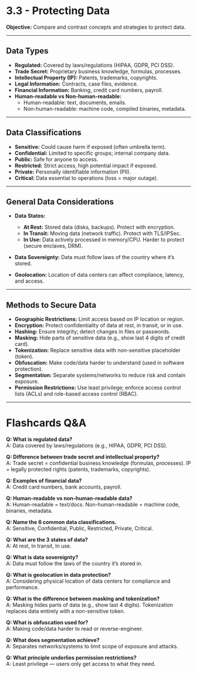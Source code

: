 # **3.3 - Protecting Data**  

**Objective:** Compare and contrast concepts and strategies to protect data.  

---

## Data Types  

- **Regulated:** Covered by laws/regulations (HIPAA, GDPR, PCI DSS).  
- **Trade Secret:** Proprietary business knowledge, formulas, processes.  
- **Intellectual Property (IP):** Patents, trademarks, copyrights.  
- **Legal Information:** Contracts, case files, evidence.  
- **Financial Information:** Banking, credit card numbers, payroll.  
- **Human-readable vs Non-human-readable:**  
  - Human-readable: text, documents, emails.  
  - Non-human-readable: machine code, compiled binaries, metadata.  

---

## Data Classifications  

- **Sensitive:** Could cause harm if exposed (often umbrella term).  
- **Confidential:** Limited to specific groups; internal company data.  
- **Public:** Safe for anyone to access.  
- **Restricted:** Strict access, high potential impact if exposed.  
- **Private:** Personally identifiable information (PII).  
- **Critical:** Data essential to operations (loss = major outage).  

---

## General Data Considerations  

- **Data States:**  
  - **At Rest:** Stored data (disks, backups). Protect with encryption.  
  - **In Transit:** Moving data (network traffic). Protect with TLS/IPSec.  
  - **In Use:** Data actively processed in memory/CPU. Harder to protect (secure enclaves, DRM).  

- **Data Sovereignty:** Data must follow laws of the country where it’s stored.  
- **Geolocation:** Location of data centers can affect compliance, latency, and access.  

---

## Methods to Secure Data  

- **Geographic Restrictions:** Limit access based on IP location or region.  
- **Encryption:** Protect confidentiality of data at rest, in transit, or in use.  
- **Hashing:** Ensure integrity; detect changes in files or passwords.  
- **Masking:** Hide parts of sensitive data (e.g., show last 4 digits of credit card).  
- **Tokenization:** Replace sensitive data with non-sensitive placeholder (token).  
- **Obfuscation:** Make code/data harder to understand (used in software protection).  
- **Segmentation:** Separate systems/networks to reduce risk and contain exposure.  
- **Permission Restrictions:** Use least privilege; enforce access control lists (ACLs) and role-based access control (RBAC).  

---

# Flashcards Q&A  

**Q: What is regulated data?**  
A: Data covered by laws/regulations (e.g., HIPAA, GDPR, PCI DSS).  

**Q: Difference between trade secret and intellectual property?**  
A: Trade secret = confidential business knowledge (formulas, processes). IP = legally protected rights (patents, trademarks, copyrights).  

**Q: Examples of financial data?**  
A: Credit card numbers, bank accounts, payroll.  

**Q: Human-readable vs non-human-readable data?**  
A: Human-readable = text/docs. Non-human-readable = machine code, binaries, metadata.  

**Q: Name the 6 common data classifications.**  
A: Sensitive, Confidential, Public, Restricted, Private, Critical.  

**Q: What are the 3 states of data?**  
A: At rest, In transit, In use.  

**Q: What is data sovereignty?**  
A: Data must follow the laws of the country it’s stored in.  

**Q: What is geolocation in data protection?**  
A: Considering physical location of data centers for compliance and performance.  

**Q: What is the difference between masking and tokenization?**  
A: Masking hides parts of data (e.g., show last 4 digits). Tokenization replaces data entirely with a non-sensitive token.  

**Q: What is obfuscation used for?**  
A: Making code/data harder to read or reverse-engineer.  

**Q: What does segmentation achieve?**  
A: Separates networks/systems to limit scope of exposure and attacks.  

**Q: What principle underlies permission restrictions?**  
A: Least privilege — users only get access to what they need.  

